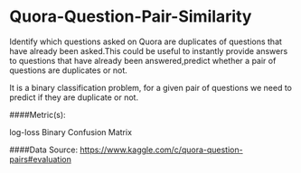 # Quora-Question-Pair-Similarity

Identify which questions asked on Quora are duplicates of questions that have already been asked.This could be useful to instantly provide answers to questions that have already been answered,predict whether a pair of questions are duplicates or not.

It is a binary classification problem, for a given pair of questions we need to predict if they are duplicate or not.

####Metric(s):

log-loss
Binary Confusion Matrix

####Data Source: https://www.kaggle.com/c/quora-question-pairs#evaluation
